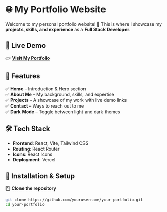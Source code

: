 # 🌐 My Portfolio Website

Welcome to my personal portfolio website! 🚀 This is where I showcase my **projects, skills, and experience** as a **Full Stack Developer**.

## 🔗 Live Demo

👉 **[Visit My Portfolio](https://your-portfolio.vercel.app/)**

## 📌 Features

✅ **Home** – Introduction & Hero section  
✅ **About Me** – My background, skills, and expertise  
✅ **Projects** – A showcase of my work with live demo links  
✅ **Contact** – Ways to reach out to me  
✅ **Dark Mode** – Toggle between light and dark themes

## 🛠 Tech Stack

- **Frontend**: React, Vite, Tailwind CSS
- **Routing**: React Router
- **Icons**: React Icons
- **Deployment**: Vercel

## 🚀 Installation & Setup

1️⃣ **Clone the repository**

```sh
git clone https://github.com/yourusername/your-portfolio.git
cd your-portfolio
```
